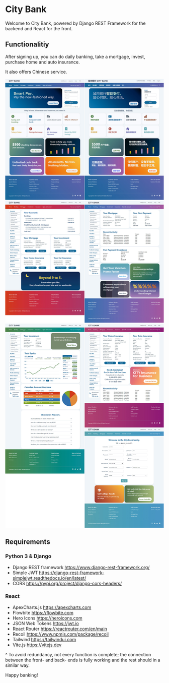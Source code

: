 # City Bank

Welcome to City Bank, powered by Django REST Framework for the backend and React for the front.

## Functionalitiy
After signing up, you can do daily banking, take a mortgage, invest, purchase home and auto insurance.

It also offers Chinese service.

![](https://github.com/tianxiaozhang1/citybank/blob/main/homepage.jpg)
![](https://github.com/tianxiaozhang1/citybank/blob/main/pages1.jpg)
![](https://github.com/tianxiaozhang1/citybank/blob/main/pages2.jpg)

## Requirements

### Python 3 & Django

* Django REST framework https://www.django-rest-framework.org/
* Simple JWT https://django-rest-framework-simplejwt.readthedocs.io/en/latest/
* CORS https://pypi.org/project/django-cors-headers/

### React

* ApexCharts.js https://apexcharts.com
* Flowbite https://flowbite.com
* Hero Icons https://heroicons.com
* JSON Web Tokens https://jwt.io
* React Router https://reactrouter.com/en/main
* Recoil https://www.npmjs.com/package/recoil
* Tailwind https://tailwindui.com
* Vite.js https://vitejs.dev

^ To avoid redundancy, not every function is complete; the connection between the front- and back- ends is fully working and the rest should in a similar way.

Happy banking!
